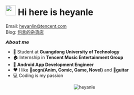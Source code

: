 # <img src="https://cdn.jsdelivr.net/gh/dmego/images/img/Hi.gif" height="32" /> Hi here is heyanle

Email: <a href="mailto:heyanlin@tencent.com">heyanlin@tencent.com</a>  
Blog: <a href="https://heyanle.com">何言的杂货店</a>

**𝘼𝙗𝙤𝙪𝙩 𝙢𝙚**

- 🏫 Student at **Guangdong University of Technology**
- 🏠 Internship in **Tencent Music Entertainment Group**
-  📱 **Android App Development Engineer**
- ❤️ I like 🧩**acgn(Anim, Comic, Game, Novel)** and 🎸**guitar**
- 💻 Coding is my passion

<div align=center><img align="center" src="https://github-readme-stats.vercel.app/api?username=heyanLE&show_icons=true&theme=dark" alt="heyanle" /></div>
